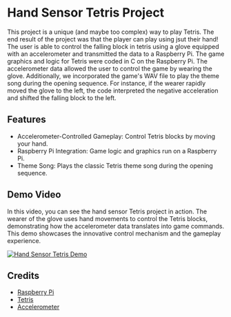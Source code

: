 # Hand Sensor Tetris Project

This project is a unique (and maybe too complex) way to play Tetris. The end result of the project was that the player can play using jsut their hand! The user is able to control the falling block in tetris using a glove equipped with an accelerometer and transmitted the data to a Raspberry Pi. The game graphics and logic for Tetris were coded in C on the Raspberry Pi. The accelerometer data allowed the user to control the game by wearing the glove. Additionally, we incorporated the game's WAV file to play the theme song during the opening sequence. For instance, if the wearer rapidly moved the glove to the left, the code interpreted the negative acceleration and shifted the falling block to the left.

## Features

- Accelerometer-Controlled Gameplay: Control Tetris blocks by moving your hand.
- Raspberry Pi Integration: Game logic and graphics run on a Raspberry Pi.
- Theme Song: Plays the classic Tetris theme song during the opening sequence.

## Demo Video

In this video, you can see the hand sensor Tetris project in action. The wearer of the glove uses hand movements to control the Tetris blocks, demonstrating how the accelerometer data translates into game commands. This demo showcases the innovative control mechanism and the gameplay experience.

[![Hand Sensor Tetris Demo](https://github.com/user-attachments/assets/2ed877f6-c5f0-4186-aea3-c5e899b5a349)](https://github.com/user-attachments/assets/2ed877f6-c5f0-4186-aea3-c5e899b5a349 "Hand Sensor Tetris Demo Video")

## Credits

- [Raspberry Pi](https://www.raspberrypi.org/)
- [Tetris](https://en.wikipedia.org/wiki/Tetris)
- [Accelerometer](https://en.wikipedia.org/wiki/Accelerometer)
